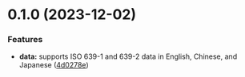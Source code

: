 # 0.1.0 (2023-12-02)


### Features

* **data:** supports ISO 639-1 and 639-2 data in English, Chinese, and Japanese ([4d0278e](https://github.com/ISO-639/mapping/commit/4d0278e41f08eae1525e1eff6cc3e78605f14020))




